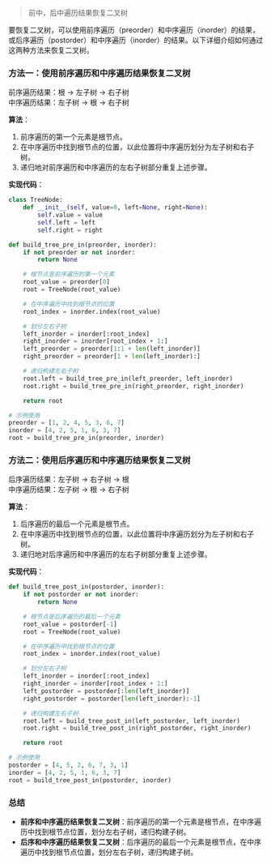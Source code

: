 > 前中，后中遍历结果恢复二叉树

要恢复二叉树，可以使用前序遍历（preorder）和中序遍历（inorder）的结果，或后序遍历（postorder）和中序遍历（inorder）的结果。以下详细介绍如何通过这两种方法来恢复二叉树。

### 方法一：使用前序遍历和中序遍历结果恢复二叉树

前序遍历结果：根 -> 左子树 -> 右子树  
中序遍历结果：左子树 -> 根 -> 右子树

**算法**：
1. 前序遍历的第一个元素是根节点。
2. 在中序遍历中找到根节点的位置，以此位置将中序遍历划分为左子树和右子树。
3. 递归地对前序遍历和中序遍历的左右子树部分重复上述步骤。

**实现代码**：
```python
class TreeNode:
    def __init__(self, value=0, left=None, right=None):
        self.value = value
        self.left = left
        self.right = right

def build_tree_pre_in(preorder, inorder):
    if not preorder or not inorder:
        return None

    # 根节点是前序遍历的第一个元素
    root_value = preorder[0]
    root = TreeNode(root_value)

    # 在中序遍历中找到根节点的位置
    root_index = inorder.index(root_value)

    # 划分左右子树
    left_inorder = inorder[:root_index]
    right_inorder = inorder[root_index + 1:]
    left_preorder = preorder[1:1 + len(left_inorder)]
    right_preorder = preorder[1 + len(left_inorder):]

    # 递归构建左右子树
    root.left = build_tree_pre_in(left_preorder, left_inorder)
    root.right = build_tree_pre_in(right_preorder, right_inorder)

    return root

# 示例使用
preorder = [1, 2, 4, 5, 3, 6, 7]
inorder = [4, 2, 5, 1, 6, 3, 7]
root = build_tree_pre_in(preorder, inorder)
```

### 方法二：使用后序遍历和中序遍历结果恢复二叉树

后序遍历结果：左子树 -> 右子树 -> 根  
中序遍历结果：左子树 -> 根 -> 右子树

**算法**：
1. 后序遍历的最后一个元素是根节点。
2. 在中序遍历中找到根节点的位置，以此位置将中序遍历划分为左子树和右子树。
3. 递归地对后序遍历和中序遍历的左右子树部分重复上述步骤。

**实现代码**：
```python
def build_tree_post_in(postorder, inorder):
    if not postorder or not inorder:
        return None

    # 根节点是后序遍历的最后一个元素
    root_value = postorder[-1]
    root = TreeNode(root_value)

    # 在中序遍历中找到根节点的位置
    root_index = inorder.index(root_value)

    # 划分左右子树
    left_inorder = inorder[:root_index]
    right_inorder = inorder[root_index + 1:]
    left_postorder = postorder[:len(left_inorder)]
    right_postorder = postorder[len(left_inorder):-1]

    # 递归构建左右子树
    root.left = build_tree_post_in(left_postorder, left_inorder)
    root.right = build_tree_post_in(right_postorder, right_inorder)

    return root

# 示例使用
postorder = [4, 5, 2, 6, 7, 3, 1]
inorder = [4, 2, 5, 1, 6, 3, 7]
root = build_tree_post_in(postorder, inorder)
```

### 总结

- **前序和中序遍历结果恢复二叉树**：前序遍历的第一个元素是根节点，在中序遍历中找到根节点位置，划分左右子树，递归构建子树。
- **后序和中序遍历结果恢复二叉树**：后序遍历的最后一个元素是根节点，在中序遍历中找到根节点位置，划分左右子树，递归构建子树。